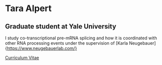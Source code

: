 # Tara Alpert
## Graduate student at Yale University

I study co-transcriptional pre-mRNA splicing and how it is coordinated with other RNA processing events under the supervision of [Karla Neugebauer]{https://www.neugebauerlab.com/}

[Curriculum Vitae](/assets/AlpertCV.pdf)
